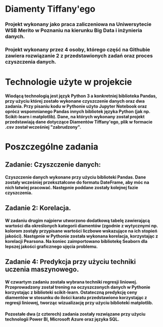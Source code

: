 # Diamenty Tiffany'ego 

### Projekt wykonany jako praca zaliczeniowa na Uniwersytecie WSB Merito w Poznaniu na kierunku Big Data i inżynieria danych.
### Projekt wykonany przez 4 osoby, którego część na Githubie zawiera rozwiązanie 2 z przedstawionych zadań oraz proces czyszczenia danych.


# Technologie użyte w projekcie

#### Wiodącą technologią jest język Python 3 a konkretniej biblioteka Pandas, przy użyciu której zostało wykonane czyszczenie danych oraz dwa zadania. Przy pisaniu kodu w Pythonie użyto Jupyter Notebook oraz oprócz wspomnianego Pandas innych bibliotek języka Python (jak np. Scikit-learn i matplotlib). Dane, na których wykonany został projekt przedstawiają dane dotyczące Diamentów Tiffany'ego, plik w formacie .csv został wcześniej "zabrudzony".


# Poszczególne zadania

## Zadanie: Czyszczenie danych:

#### Czyszczenie danych wykonane przy użyciu biblioteki Pandas. Dane zostały wcześniej przekształcone do formatu DateFrame, aby móc na nich łatwiej pracować. Następnie poddane zostały kolejnej fazie czyszczenia.

## Zadanie 2: Korelacja.

#### W zadaniu drugim najpierw utworzono dodatkową tabelę zawierającą wartości dla określonych kategorii diamentów (zgodnie z wytycznymi np. kolorom zostąły przypisane wartości liczbowe wskazujące na ich stopień jakości). Następnie w Pythonie została wykonana korelacja, korzystając z korelacji Pearsona. Na koniec zaimportowano bibliotekę Seaborn dla lepszej jakości graficznego ujęcia problemu.

## Zadanie 4: Predykcja przy użyciu techniki uczenia maszynowego.

#### W czwartym zadaniu została wybrana techniki regresji liniowej. Przeprowadzony został trening na oczyszczonych danych w Pythonie korzystając z biblioteki scikit-learn. Ostateczną predykcję ceny diamentów w stosunku do ilości karatu przedstawiono korzystając z regresji liniowej, tworząc wizualizację przy użyciu biblioteki matplotlib.

#### Pozostałe dwa (z czterech) zadania zostały rozwiązane przy użyciu technologii Power BI, Microsoft Azure oraz języka SQL.
